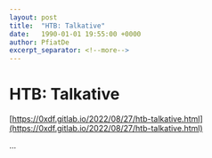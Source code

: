 ```yaml
---
layout: post
title:  "HTB: Talkative"
date:   1990-01-01 19:55:00 +0000
author: PfiatDe
excerpt_separator: <!--more-->
---
```


# HTB: Talkative
[https://0xdf.gitlab.io/2022/08/27/htb-talkative.html](https://0xdf.gitlab.io/2022/08/27/htb-talkative.html)

...
<!--more-->
